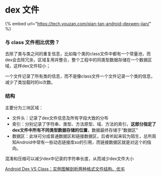# dex 文件

{% embed url="https://tech.youzan.com/qian-tan-android-dexwen-jian/" %}



### 与 class 文件相比优势？

去除了类与类之间的重复信息，比如每个类的class文件中都有一个常量池，而dex会去除冗余，区域复用并整合，整个工程中的同类型数据存储在一个数据区域，这样dex文件较小；

一个文件记录了所有类的信息，而不是像class文件一个文件记录一个类的信息，减少了类加载时的io次数。

### 结构

主要分为三块区域：

* 文件头：记录了dex文件信息及所有字段大致的分布
* 索引：分别记录了字符串、类型、方法原型、域、方法的索引，**这部分指定了dex文件中所有不同类型数据存储的位置**，数据最终存储于“数据区”
* 数据区：此块可分成普通数据区和链接数据区，后者听起来较为陌生，总所周知Android中常有一些动态链接库so的引用，而链接数据区就是对这个的指向。

混淆和压缩可以减少dex中记录的字符串长度，从而减少dex文件大小

[Android Dex VS Class：实例图解剖析两种格式文件结构、优劣](https://blog.csdn.net/ITermeng/article/details/79218060)

